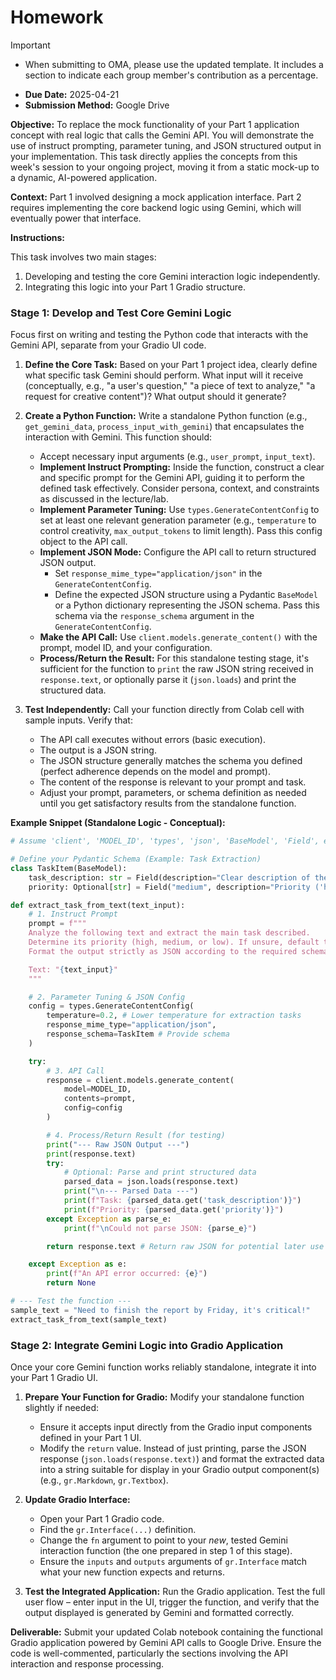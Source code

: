 # Homework

> [!IMPORTANT]  
> - When submitting to OMA, please use the updated template. It includes a section to indicate each group member's contribution as a percentage.  


- **Due Date:** 2025-04-21
- **Submission Method:** Google Drive

**Objective:** To replace the mock functionality of your Part 1 application concept with real logic that calls the Gemini API. You will demonstrate the use of instruct prompting, parameter tuning, and JSON structured output in your implementation.
This task directly applies the concepts from this week's session to your ongoing project, moving it from a static mock-up to a dynamic, AI-powered application.

**Context:** Part 1 involved designing a mock application interface. Part 2 requires implementing the core backend logic using Gemini, which will eventually power that interface.

**Instructions:**

This task involves two main stages: 
1. Developing and testing the core Gemini interaction logic independently. 
2. Integrating this logic into your Part 1 Gradio structure.

### Stage 1: Develop and Test Core Gemini Logic

Focus first on writing and testing the Python code that interacts with the Gemini API, separate from your Gradio UI code.

1.  **Define the Core Task:** Based on your Part 1 project idea, clearly define what specific task Gemini should perform. What input will it receive (conceptually, e.g., "a user's question," "a piece of text to analyze," "a request for creative content")? What output should it generate?

2.  **Create a Python Function:** Write a standalone Python function (e.g., `get_gemini_data`, `process_input_with_gemini`) that encapsulates the interaction with Gemini. This function should:
    *   Accept necessary input arguments (e.g., `user_prompt`, `input_text`).
    *   **Implement Instruct Prompting:** Inside the function, construct a clear and specific prompt for the Gemini API, guiding it to perform the defined task effectively. Consider persona, context, and constraints as discussed in the lecture/lab.
    *   **Implement Parameter Tuning:** Use `types.GenerateContentConfig` to set at least one relevant generation parameter (e.g., `temperature` to control creativity, `max_output_tokens` to limit length). Pass this config object to the API call.
    *   **Implement JSON Mode:** Configure the API call to return structured JSON output.
        *   Set `response_mime_type="application/json"` in the `GenerateContentConfig`.
        *   Define the expected JSON structure using a Pydantic `BaseModel` or a Python dictionary representing the JSON schema. Pass this schema via the `response_schema` argument in the `GenerateContentConfig`.
    *   **Make the API Call:** Use `client.models.generate_content()` with the prompt, model ID, and your configuration.
    *   **Process/Return the Result:** For this standalone testing stage, it's sufficient for the function to `print` the raw JSON string received in `response.text`, or optionally parse it (`json.loads`) and print the structured data.

3.  **Test Independently:** Call your function directly from Colab cell with sample inputs. Verify that:
    *   The API call executes without errors (basic execution).
    *   The output is a JSON string.
    *   The JSON structure generally matches the schema you defined (perfect adherence depends on the model and prompt).
    *   The content of the response is relevant to your prompt and task.
    *   Adjust your prompt, parameters, or schema definition as needed until you get satisfactory results from the standalone function.

**Example Snippet (Standalone Logic - Conceptual):**

```python
# Assume 'client', 'MODEL_ID', 'types', 'json', 'BaseModel', 'Field', etc. are imported

# Define your Pydantic Schema (Example: Task Extraction)
class TaskItem(BaseModel):
    task_description: str = Field(description="Clear description of the task")
    priority: Optional[str] = Field("medium", description="Priority ('high', 'medium', 'low')")

def extract_task_from_text(text_input):
    # 1. Instruct Prompt
    prompt = f"""
    Analyze the following text and extract the main task described.
    Determine its priority (high, medium, or low). If unsure, default to medium.
    Format the output strictly as JSON according to the required schema.

    Text: "{text_input}"
    """

    # 2. Parameter Tuning & JSON Config
    config = types.GenerateContentConfig(
        temperature=0.2, # Lower temperature for extraction tasks
        response_mime_type="application/json",
        response_schema=TaskItem # Provide schema
    )

    try:
        # 3. API Call
        response = client.models.generate_content(
            model=MODEL_ID,
            contents=prompt,
            config=config
        )

        # 4. Process/Return Result (for testing)
        print("--- Raw JSON Output ---")
        print(response.text)
        try:
            # Optional: Parse and print structured data
            parsed_data = json.loads(response.text)
            print("\n--- Parsed Data ---")
            print(f"Task: {parsed_data.get('task_description')}")
            print(f"Priority: {parsed_data.get('priority')}")
        except Exception as parse_e:
            print(f"\nCould not parse JSON: {parse_e}")

        return response.text # Return raw JSON for potential later use

    except Exception as e:
        print(f"An API error occurred: {e}")
        return None

# --- Test the function ---
sample_text = "Need to finish the report by Friday, it's critical!"
extract_task_from_text(sample_text)
```

### Stage 2: Integrate Gemini Logic into Gradio Application

Once your core Gemini function works reliably standalone, integrate it into your Part 1 Gradio UI.

1.  **Prepare Your Function for Gradio:** Modify your standalone function slightly if needed:
    *   Ensure it accepts input directly from the Gradio input components defined in your Part 1 UI.
    *   Modify the `return` value. Instead of just printing, parse the JSON response (`json.loads(response.text)`) and format the extracted data into a string suitable for display in your Gradio output component(s) (e.g., `gr.Markdown`, `gr.Textbox`).

2.  **Update Gradio Interface:**
    *   Open your Part 1 Gradio code.
    *   Find the `gr.Interface(...)` definition.
    *   Change the `fn` argument to point to your *new*, tested Gemini interaction function (the one prepared in step 1 of this stage).
    *   Ensure the `inputs` and `outputs` arguments of `gr.Interface` match what your new function expects and returns.

3.  **Test the Integrated Application:** Run the Gradio application. Test the full user flow – enter input in the UI, trigger the function, and verify that the output displayed is generated by Gemini and formatted correctly.

**Deliverable:** Submit your updated Colab notebook containing the functional Gradio application powered by Gemini API calls to Google Drive. Ensure the code is well-commented, particularly the sections involving the API interaction and response processing.
